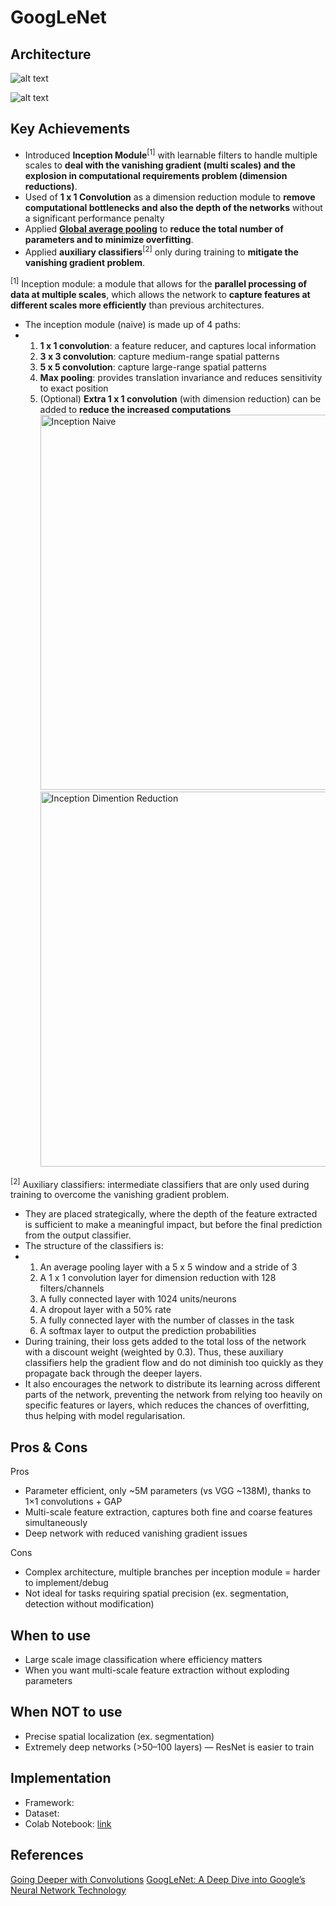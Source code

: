 # GoogLeNet

## Architecture
![alt text](https://github.com/khchu93/NoteImage/blob/main/googlenet.jpg?raw=true) <br>

![alt text](https://github.com/khchu93/NoteImage/blob/main/googlenetArchitecture.PNG?raw=true) <br>



## Key Achievements
- Introduced **Inception Module**<sup>[1]</sup> with learnable filters to handle multiple scales to **deal with the vanishing gradient (multi scales) and the explosion in computational requirements problem (dimension reductions)**.
- Used of **1 x 1 Convolution** as a dimension reduction module to **remove computational bottlenecks and also the depth of the networks** without a significant performance penalty
- Applied **[Global average pooling](https://github.com/khchu93/ComputerVision/blob/main/notes/ResNet.md?plain=1)** to **reduce the total number of parameters and to minimize overfitting**.
- Applied **auxiliary classifiers**<sup>[2]</sup> only during training to **mitigate the vanishing gradient problem**.

<sup>[1]</sup> Inception module: a module that allows for the **parallel processing of data at multiple scales**, which allows the network to **capture features at different scales more efficiently** than previous architectures.
- The inception module (naive) is made up of 4 paths:
- 1. **1 x 1 convolution**: a feature reducer, and captures local information 
  2. **3 x 3 convolution**: capture medium-range spatial patterns
  3. **5 x 5 convolution**: capture large-range spatial patterns
  4. **Max pooling**: provides translation invariance and reduces sensitivity to exact position
  5. (Optional) **Extra 1 x 1 convolution** (with dimension reduction) can be added to **reduce the increased computations**
<img src="https://github.com/khchu93/NoteImage/blob/main/inceptionNaive.webp?raw=true" alt="Inception Naive" width="600"/> <br>
<img src="https://github.com/khchu93/NoteImage/blob/main/inceptionDimentionReduc.webp?raw=true" alt="Inception Dimention Reduction" width="600"/> <br>

<sup>[2]</sup> Auxiliary classifiers: intermediate classifiers that are only used during training to overcome the vanishing gradient problem.
- They are placed strategically, where the depth of the feature extracted is sufficient to make a meaningful impact, but before the final prediction from the output classifier.
- The structure of the classifiers is:
- 1. An average pooling layer with a 5 x 5 window and a stride of 3
  2. A 1 x 1 convolution layer for dimension reduction with 128 filters/channels
  3. A fully connected layer with 1024 units/neurons
  4. A dropout layer with a 50% rate
  5. A fully connected layer with the number of classes in the task
  6. A softmax layer to output the prediction probabilities
- During training, their loss gets added to the total loss of the network with a discount weight (weighted by 0.3). Thus, these auxiliary classifiers help the gradient flow and do not diminish too quickly as they propagate back through the deeper layers.
- It also encourages the network to distribute its learning across different parts of the network, preventing the network from relying too heavily on specific features or layers, which reduces the chances of overfitting, thus helping with model regularisation.
  
## Pros & Cons

Pros
- Parameter efficient, only ~5M parameters (vs VGG ~138M), thanks to 1×1 convolutions + GAP
- Multi-scale feature extraction, captures both fine and coarse features simultaneously
- Deep network with reduced vanishing gradient issues

Cons
- Complex architecture, multiple branches per inception module = harder to implement/debug
- Not ideal for tasks requiring spatial precision (ex. segmentation, detection without modification)

## When to use
- Large scale image classification where efficiency matters
- When you want multi-scale feature extraction without exploding parameters

## When NOT to use
- Precise spatial localization (ex. segmentation)
- Extremely deep networks (>50–100 layers) — ResNet is easier to train

## Implementation
- Framework: 
- Dataset: 
- Colab Notebook: [link]()

<!--
## Results
Training

Validation

Examples:
-->

## References
[Going Deeper with Convolutions](https://arxiv.org/abs/1409.4842)
[GoogLeNet: A Deep Dive into Google’s Neural Network Technology](https://medium.com/@siddheshb008/googlenet-a-deep-dive-into-googles-neural-network-technology-f588d1b49e55)
